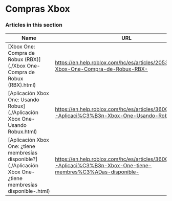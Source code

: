 # Compras Xbox  
### Articles in this section
Name|URL
-|-
[Xbox One: Compra de Robux (RBX)](./Xbox One- Compra de Robux (RBX).html) |https://en.help.roblox.com/hc/es/articles/205355400-Xbox-One-Compra-de-Robux-RBX-
[Aplicación Xbox One: Usando Robux](./Aplicación Xbox One- Usando Robux.html) |https://en.help.roblox.com/hc/es/articles/360023138771-Aplicaci%C3%B3n-Xbox-One-Usando-Robux
[Aplicación Xbox One: ¿tiene membresías disponible?](./Aplicación Xbox One- ¿tiene membresías disponible-.html) |https://en.help.roblox.com/hc/es/articles/360000334663-Aplicaci%C3%B3n-Xbox-One-tiene-membres%C3%ADas-disponible-